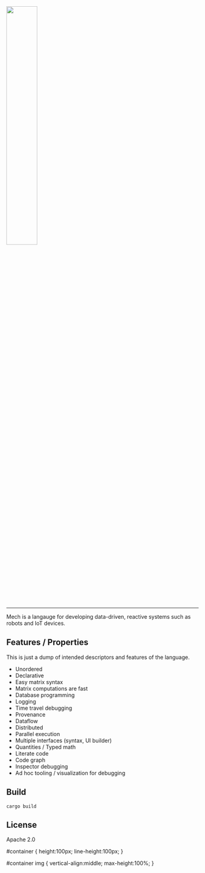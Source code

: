 <div id="container">
  <img width="40%" src="https://mechlang.net/img/logo.png" />
</div>

---

Mech is a langauge for developing data-driven, reactive systems such as robots and IoT devices.

## Features / Properties

This is just a dump of intended descriptors and features of the language.

- Unordered
- Declarative
- Easy matrix syntax
- Matrix computations are fast
- Database programming
- Logging
- Time travel debugging
- Provenance
- Dataflow
- Distributed
- Parallel execution
- Multiple interfaces (syntax, UI builder)
- Quantities / Typed math
- Literate code
- Code graph
- Inspector debugging
- Ad hoc tooling / visualization for debugging

## Build

```
cargo build
```

## License

Apache 2.0

#container {
  height:100px;
  line-height:100px;
}

#container img {
  vertical-align:middle;
  max-height:100%;
}